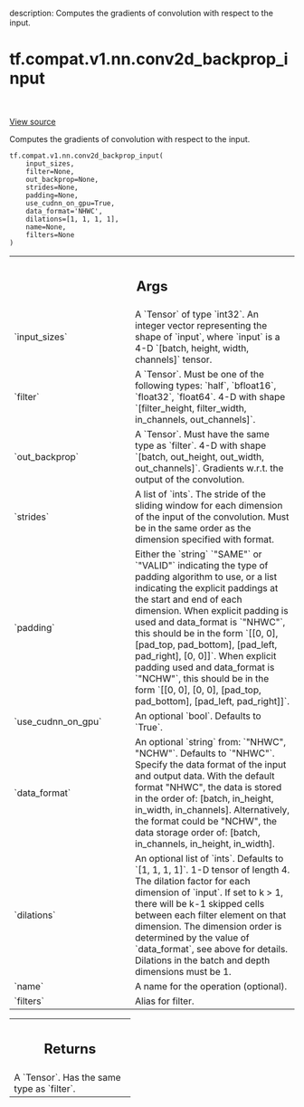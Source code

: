 description: Computes the gradients of convolution with respect to the input.

<div itemscope itemtype="http://developers.google.com/ReferenceObject">
<meta itemprop="name" content="tf.compat.v1.nn.conv2d_backprop_input" />
<meta itemprop="path" content="Stable" />
</div>

# tf.compat.v1.nn.conv2d_backprop_input

<!-- Insert buttons and diff -->

<table class="tfo-notebook-buttons tfo-api nocontent" align="left">

</table>

<a target="_blank" class="external" href="/code/stable/tensorflow/python/ops/nn_ops.py">View source</a>



Computes the gradients of convolution with respect to the input.


<pre class="devsite-click-to-copy prettyprint lang-py tfo-signature-link">
<code>tf.compat.v1.nn.conv2d_backprop_input(
    input_sizes,
    filter=None,
    out_backprop=None,
    strides=None,
    padding=None,
    use_cudnn_on_gpu=True,
    data_format=&#x27;NHWC&#x27;,
    dilations=[1, 1, 1, 1],
    name=None,
    filters=None
)
</code></pre>



<!-- Placeholder for "Used in" -->


<!-- Tabular view -->
 <table class="responsive fixed orange">
<colgroup><col width="214px"><col></colgroup>
<tr><th colspan="2"><h2 class="add-link">Args</h2></th></tr>

<tr>
<td>
`input_sizes`<a id="input_sizes"></a>
</td>
<td>
A `Tensor` of type `int32`.
An integer vector representing the shape of `input`,
where `input` is a 4-D `[batch, height, width, channels]` tensor.
</td>
</tr><tr>
<td>
`filter`<a id="filter"></a>
</td>
<td>
A `Tensor`. Must be one of the following types:
`half`, `bfloat16`, `float32`, `float64`.
4-D with shape
`[filter_height, filter_width, in_channels, out_channels]`.
</td>
</tr><tr>
<td>
`out_backprop`<a id="out_backprop"></a>
</td>
<td>
A `Tensor`. Must have the same type as `filter`.
4-D with shape `[batch, out_height, out_width, out_channels]`.
Gradients w.r.t. the output of the convolution.
</td>
</tr><tr>
<td>
`strides`<a id="strides"></a>
</td>
<td>
A list of `ints`.
The stride of the sliding window for each dimension of the input
of the convolution. Must be in the same order as the dimension specified
with format.
</td>
</tr><tr>
<td>
`padding`<a id="padding"></a>
</td>
<td>
Either the `string` `"SAME"` or `"VALID"` indicating the type of
padding algorithm to use, or a list indicating the explicit paddings at
the start and end of each dimension. When explicit padding is used and
data_format is `"NHWC"`, this should be in the form `[[0, 0], [pad_top,
pad_bottom], [pad_left, pad_right], [0, 0]]`. When explicit padding used
and data_format is `"NCHW"`, this should be in the form `[[0, 0], [0, 0],
[pad_top, pad_bottom], [pad_left, pad_right]]`.
</td>
</tr><tr>
<td>
`use_cudnn_on_gpu`<a id="use_cudnn_on_gpu"></a>
</td>
<td>
An optional `bool`. Defaults to `True`.
</td>
</tr><tr>
<td>
`data_format`<a id="data_format"></a>
</td>
<td>
An optional `string` from: `"NHWC", "NCHW"`.
Defaults to `"NHWC"`.
Specify the data format of the input and output data. With the
default format "NHWC", the data is stored in the order of:
    [batch, in_height, in_width, in_channels].
Alternatively, the format could be "NCHW", the data storage order of:
    [batch, in_channels, in_height, in_width].
</td>
</tr><tr>
<td>
`dilations`<a id="dilations"></a>
</td>
<td>
An optional list of `ints`. Defaults to `[1, 1, 1, 1]`.
1-D tensor of length 4.  The dilation factor for each dimension of
`input`. If set to k > 1, there will be k-1 skipped cells between each
filter element on that dimension. The dimension order is determined by
the value of `data_format`, see above for details. Dilations in the batch
and depth dimensions must be 1.
</td>
</tr><tr>
<td>
`name`<a id="name"></a>
</td>
<td>
A name for the operation (optional).
</td>
</tr><tr>
<td>
`filters`<a id="filters"></a>
</td>
<td>
Alias for filter.
</td>
</tr>
</table>



<!-- Tabular view -->
 <table class="responsive fixed orange">
<colgroup><col width="214px"><col></colgroup>
<tr><th colspan="2"><h2 class="add-link">Returns</h2></th></tr>
<tr class="alt">
<td colspan="2">
A `Tensor`. Has the same type as `filter`.
</td>
</tr>

</table>

